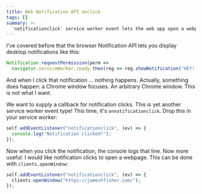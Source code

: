 ```yaml
---
title: Web Notification API onclick
tags: []
summary: >-
  `notificationclick` service worker event lets the web app open a webpage via `clients.openWindow`.
---
```


I've covered before that the browser Notification API lets you display desktop notifications like this:

```js
Notification.requestPermission(perm =>
  navigator.serviceWorker.ready.then(reg => reg.showNotification("HEY!!")));
```

And when I click that notification ... nothing happens.
Actually, something does happen: a Chrome window focuses.
An arbitrary Chrome window.
This is not what I want.

We want to supply a callback for notification clicks.
This is yet another service worker event type!
This time, it's `onnotificationclick`.
Drop this in your service worker:

```js
self.addEventListener("notificationclick", (ev) => {
  console.log("Notification clicked!");
});
```

Now when you click the notification, the console logs that line.
Now more useful: I would like notification clicks to open a webpage.
This can be done with `clients.openWindow`:

```js
self.addEventListener("notificationclick", (ev) => {
  clients.openWindow("https://jameshfisher.com/");
});
```
